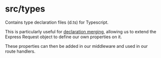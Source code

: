 # src/types

Contains type declaration files (d.ts) for Typescript.

This is particularly useful for [declaration merging](https://www.typescriptlang.org/docs/handbook/declaration-merging.html), allowing us to extend the Express Request object to define our own properties on it.

These properties can then be added in our middleware and used in our route handlers.
